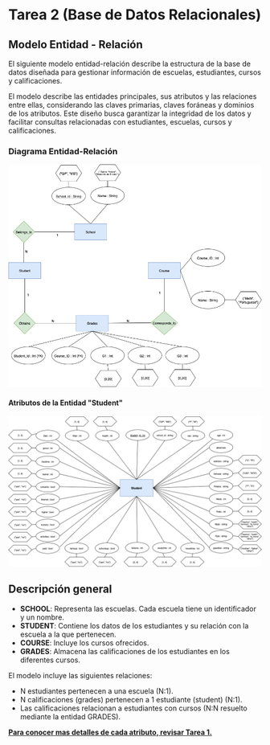 # Tarea 2 (Base de Datos Relacionales)

## Modelo Entidad - Relación

El siguiente modelo entidad-relación describe la estructura de la base de datos diseñada para gestionar información de escuelas, estudiantes, cursos y calificaciones.

El modelo describe las entidades principales, sus atributos y las relaciones entre ellas, considerando las claves primarias, claves foráneas y dominios de los atributos. Este diseño busca garantizar la integridad de los datos y facilitar consultas relacionadas con estudiantes, escuelas, cursos y calificaciones.

### Diagrama Entidad-Relación

![Modelo ER Parte 1](MODELOER_P1.png)

#### Atributos de la Entidad "Student"

![Modelo ER Parte 2](MODELOER_P2.png)

## Descripción general

- **SCHOOL**: Representa las escuelas. Cada escuela tiene un identificador y un nombre.  
- **STUDENT**: Contiene los datos de los estudiantes y su relación con la escuela a la que pertenecen.  
- **COURSE**: Incluye los cursos ofrecidos.  
- **GRADES**: Almacena las calificaciones de los estudiantes en los diferentes cursos.

El modelo incluye las siguientes relaciones:
- N estudiantes pertenecen a una escuela (N:1).
- N calificaciones (grades) pertenecen a 1 estudiante (student) (N:1).
- Las calificaciones relacionan a estudiantes con cursos (N:N resuelto mediante la entidad GRADES).

**[Para conocer mas detalles de cada atributo, revisar Tarea 1.](../Tarea1/Tarea1.md)**